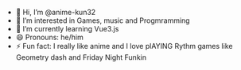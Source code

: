 - 👋 Hi, I’m @anime-kun32
- 👀 I’m interested in Games, music and Progmramming 
- 🌱 I’m currently learning Vue3.js
- 😄 Pronouns: he/him
- ⚡ Fun fact: I really like anime and I love plAYING Rythm games like Geometry dash and Friday Night Funkin

<!---
anime-kun32/anime-kun32 is a ✨ special ✨ repository because its `README.md` (this file) appears on your GitHub profile.
You can click the Preview link to take a look at your changes.
--->
